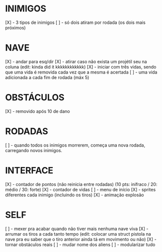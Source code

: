# INIMIGOS
[X] - 3 tipos de inimigos
[ ] - só dois atiram por rodada (os dois mais próximos)

# NAVE
[X] - andar para esq/dir
[X] - atirar caso não exista um projétil seu na coluna (edit: kinda did it kkkkkkkkkkkk)
[X] - iniciar com três vidas, sendo que uma vida é removida cada vez que a mesma é acertada
[ ] - uma vida adicionada a cada fim de rodada (máx 5)

# OBSTÁCULOS
[X] - removido após 10 de dano

# RODADAS
[ ] - quando todos os inimigos morrerem, começa uma nova rodada, carregando novos inimigos.

# INTERFACE
[X] - contador de pontos (não reinicia entre rodadas) (10 pts: inifraco / 20: médio / 30: forte)
[X] - contador de vidas
[ ] - menu de início
[X] - sprites diferentes cada inimigo (incluindo os tiros)
[X] - animação explosão

# SELF
[ ] - mexer pra acabar quando não tiver mais nenhuma nave viva
[X] - arrumar os tiros a cada tanto tempo (edit: colocar uma struct pistola na nave pra eu saber que o tiro anterior ainda tá em movimento ou não)
[X] - tornar obstáculos reais
[ ] - mudar nome dos aliens
[ ] - modularizar tudo
